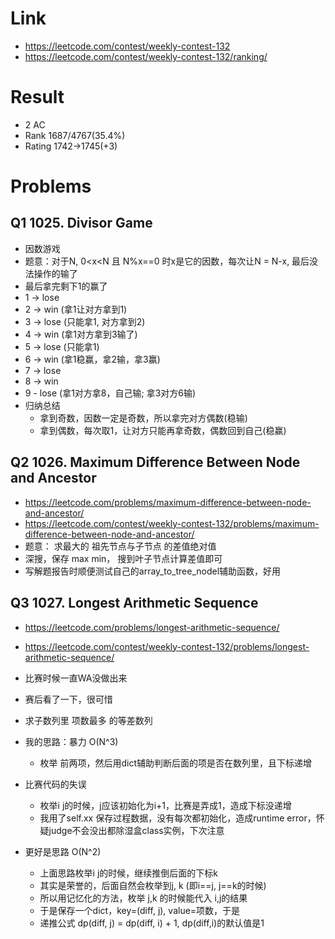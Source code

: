 # Link
- https://leetcode.com/contest/weekly-contest-132
- https://leetcode.com/contest/weekly-contest-132/ranking/

# Result
- 2 AC
- Rank 1687/4767(35.4%)
- Rating 1742->1745(+3)

# Problems
## Q1 1025. Divisor Game
- 因数游戏
- 题意：对于N, 0<x<N 且 N%x==0 时x是它的因数，每次让N =  N-x, 最后没法操作的输了
- 最后拿完剩下1的赢了
 - 1 -> lose
 - 2 -> win (拿1让对方拿到1)
 - 3 -> lose (只能拿1, 对方拿到2)
 - 4 -> win (拿1对方拿到3输了)
 - 5 -> lose (只能拿1)
 - 6 -> win (拿1稳赢，拿2输，拿3赢)
 - 7 -> lose
 - 8 -> win
 - 9 - lose (拿1对方拿8，自己输; 拿3对方6输)
 - 归纳总结
    - 拿到奇数，因数一定是奇数，所以拿完对方偶数(稳输)
    - 拿到偶数，每次取1，让对方只能再拿奇数，偶数回到自己(稳赢)

## Q2 1026. Maximum Difference Between Node and Ancestor
- https://leetcode.com/problems/maximum-difference-between-node-and-ancestor/
- https://leetcode.com/contest/weekly-contest-132/problems/maximum-difference-between-node-and-ancestor/
- 题意： 求最大的 祖先节点与子节点 的差值绝对值
- 深搜，保存 max min， 搜到叶子节点计算差值即可
- 写解题报告时顺便测试自己的array_to_tree_nodel辅助函数，好用

## Q3 1027. Longest Arithmetic Sequence
- https://leetcode.com/problems/longest-arithmetic-sequence/
- https://leetcode.com/contest/weekly-contest-132/problems/longest-arithmetic-sequence/
- 比赛时候一直WA没做出来
- 赛后看了一下，很可惜
- 求子数列里 项数最多 的等差数列

- 我的思路：暴力 O(N^3)
    - 枚举 前两项，然后用dict辅助判断后面的项是否在数列里，且下标递增
- 比赛代码的失误
    - 枚举i j的时候，j应该初始化为i+1，比赛是弄成1，造成下标没递增
    - 我用了self.xx 保存过程数据，没有每次都初始化，造成runtime error，怀疑judge不会没出都除湿盒class实例，下次注意

- 更好是思路 O(N^2)
    - 上面思路枚举i j的时候，继续推倒后面的下标k
    - 其实是荣誉的，后面自然会枚举到j, k (即i==j, j==k的时候)
    - 所以用记忆化的方法，枚举 j,k 的时候能代入 i,j的结果
    - 于是保存一个dict，key=(diff, j), value=项数，于是
    - 递推公式 dp(diff, j) = dp(diff, i) + 1, dp(diff,i)的默认值是1